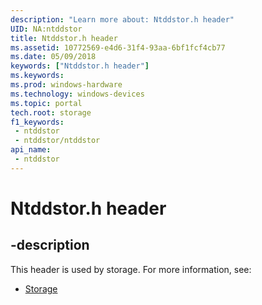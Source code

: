 ```yaml
---
description: "Learn more about: Ntddstor.h header"
UID: NA:ntddstor
title: Ntddstor.h header
ms.assetid: 10772569-e4d6-31f4-93aa-6bf1fcf4cb77
ms.date: 05/09/2018
keywords: ["Ntddstor.h header"]
ms.keywords: 
ms.prod: windows-hardware
ms.technology: windows-devices
ms.topic: portal
tech.root: storage
f1_keywords:
 - ntddstor
 - ntddstor/ntddstor
api_name:
 - ntddstor
---
```


# Ntddstor.h header


## -description

This header is used by storage. For more information, see:

- [Storage](../_storage/index.md)

